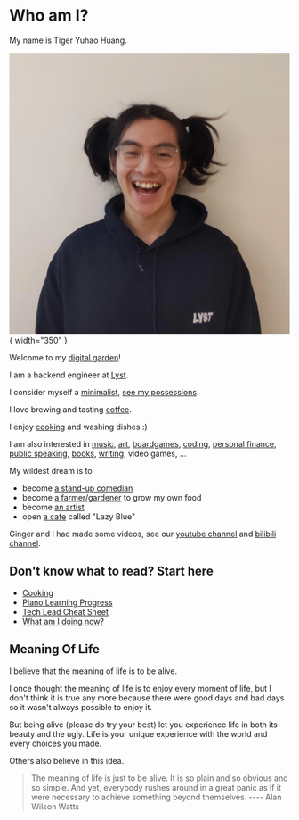 # Who am I?

My name is Tiger Yuhao Huang.

![me](images/me.webp){ width="350" }

Welcome to my [digital garden](digital-garden.md)!

I am a backend engineer at [Lyst](https://www.lyst.com).

I consider myself a [minimalist](minimalism.md), [see my possessions](all-things.md).

I love brewing and tasting [coffee](index-coffee.md).

I enjoy [cooking](cooking.md) and washing dishes :)

I am also interested in
[music](index-music.md),
[art](art.md),
[boardgames](boardgame.md),
[coding](https://github.com/ynotstartups),
[personal finance](https://www.bilibili.com/video/BV1u54y1x7zF),
[public speaking](https://www.bilibili.com/video/BV1u54y1x7zF),
[books](reading.md),
[writing](digital-garden.md),
video games,
...

My wildest dream is to

- become [a stand-up comedian](stand-up-comedy.md)
- become [a farmer/gardener](farmer.md) to grow my own food
- become [an artist](artist.md)
- open [a cafe](coffee-recipe.md) called "Lazy Blue"

Ginger and I had made some videos, see our [youtube channel](https://www.youtube.com/channel/UCQE6i7tcSbBQMD8KSeUQYvQ) and [bilibili channel](https://space.bilibili.com/1281157300).

## Don't know what to read? Start here

- [Cooking](cooking.md)
- [Piano Learning Progress](piano-recordings.md)
- [Tech Lead Cheat Sheet](cheat-sheet-tech-lead.md)
- [What am I doing now?](reminders.md)

## Meaning Of Life

I believe that the meaning of life is to be alive.

I once thought the meaning of life is to enjoy every moment of life, but I don't think it is true any more because there were good days and bad days so it wasn't always possible to enjoy it.

But being alive (please do try your best) let you experience life in both its beauty and the ugly. Life is your unique experience with the world and every choices you made.

Others also believe in this idea.

> The meaning of life is just to be alive. It is so plain and so obvious and so simple. And yet, everybody rushes around in a great panic as if it were necessary to achieve something beyond themselves.
> ---- Alan Wilson Watts
